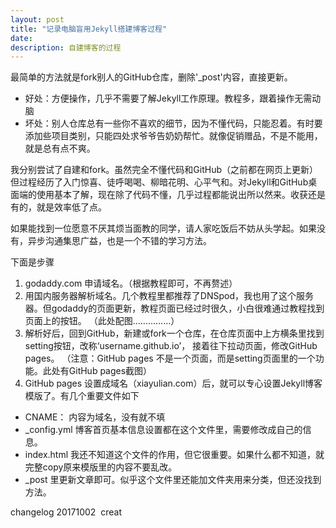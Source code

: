 ```yaml
---
layout: post
title: "记录电脑盲用Jekyll搭建博客过程"
date: 
description: 自建博客的过程
---
```

最简单的方法就是fork别人的GitHub仓库，删除'_post'内容，直接更新。
- 好处：方便操作，几乎不需要了解Jekyll工作原理。教程多，跟着操作无需动脑
- 坏处：别人仓库总有一些你不喜欢的细节，因为不懂代码，只能忍着。有时要添加些项目类别，只能四处求爷爷告奶奶帮忙。就像促销赠品，不是不能用，就是总有点不爽。

我分别尝试了自建和fork。虽然完全不懂代码和GitHub（之前都在网页上更新）但过程经历了入门惊喜、徒呼喝喝、柳暗花明、心平气和。对Jekyll和GitHub桌面端的使用基本了解，现在除了代码不懂，几乎过程都能说出所以然来。收获还是有的，就是效率低了点。

如果能找到一位愿意不厌其烦当面教的同学，请人家吃饭后不妨从头学起。如果没有，异步沟通集思广益，也是一个不错的学习方法。

下面是步骤
1. godaddy.com 申请域名。（根据教程即可，不再赘述）
2. 用国内服务器解析域名。几个教程里都推荐了DNSpod，我也用了这个服务器。但godaddy的页面更新，教程页面已经过时很久，小白很难通过教程找到页面上的按钮。
（此处配图……………）
3. 解析好后，回到GitHub，新建或fork一个仓库，在仓库页面中上方横条里找到setting按钮，改称‘username.github.io’， 接着往下拉动页面，修改GitHub pages。
（注意：GitHub pages 不是一个页面，而是setting页面里的一个功能。此处有GitHub pages截图）
4. GitHub pages 设置成域名（xiayulian.com）后，就可以专心设置Jekyll博客模版了。有几个重要文件如下

  * CNAME：       内容为域名，没有就不填
  * _config.yml  博客首页基本信息设置都在这个文件里，需要修改成自己的信息。
* index.html   我还不知道这个文件的作用，但它很重要。如果什么都不知道，就完整copy原来模版里的内容不要乱改。
* _post 里更新文章即可。似乎这个文件里还能加文件夹用来分类，但还没找到方法。

changelog
20171002  creat

